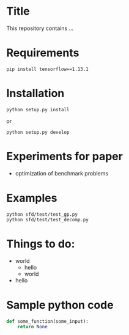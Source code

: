 # Title

This repository contains ...

# Requirements
```
pip install tensorflow==1.13.1
```

# Installation
```
python setup.py install
```
or
```
python setup.py develop
```
# Experiments for paper
* optimization of benchmark problems

# Examples
```
python sfd/test/test_gp.py 
python sfd/test/test_decomp.py 
```

# Things to do:
* world
    * hello
    * world
* hello

# Sample python code 
```python
def some_function(some_input):
	return None
```